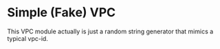 # Simple (Fake) VPC

This VPC module actually is just a random string generator that mimics a typical vpc-id.